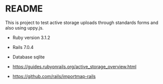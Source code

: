 # README

This is project to test active storage uploads through standards forms and also using uppy.js.

- Ruby version 3.1.2

- Rails 7.0.4

- Database sqlite

- https://guides.rubyonrails.org/active_storage_overview.html

- https://github.com/rails/importmap-rails
